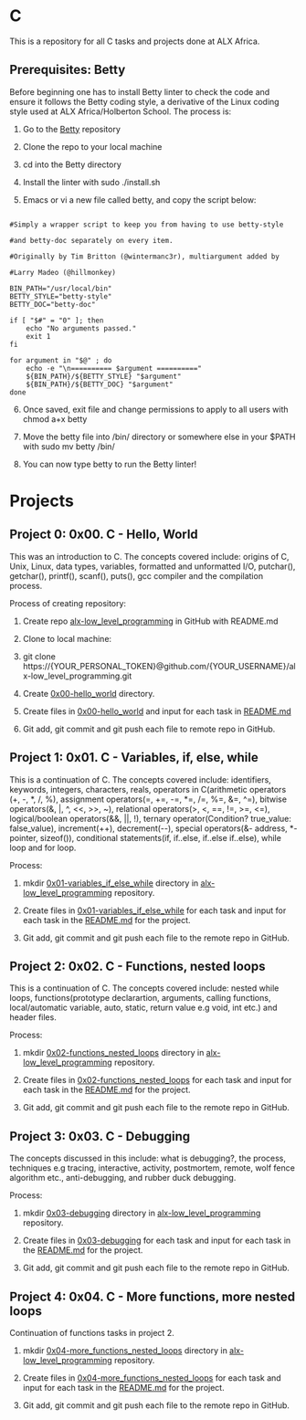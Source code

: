# C
This is a repository for all C tasks and projects done at ALX Africa. 
## Prerequisites: Betty
Before beginning one has to install Betty linter to check the code and ensure it follows the Betty coding style, a derivative of the Linux coding style used at ALX Africa/Holberton School. The process is:

1. Go to the [Betty](https://github.com/alx-tools/Betty) repository

2. Clone the repo to your local machine

3. cd into the Betty directory

4. Install the linter with sudo ./install.sh

5. Emacs or vi a new file called betty, and copy the script below:


```#!/bin/bash

#Simply a wrapper script to keep you from having to use betty-style

#and betty-doc separately on every item.

#Originally by Tim Britton (@wintermanc3r), multiargument added by

#Larry Madeo (@hillmonkey)

BIN_PATH="/usr/local/bin"
BETTY_STYLE="betty-style"
BETTY_DOC="betty-doc"

if [ "$#" = "0" ]; then
    echo "No arguments passed."
    exit 1
fi

for argument in "$@" ; do
    echo -e "\n========== $argument =========="
    ${BIN_PATH}/${BETTY_STYLE} "$argument"
    ${BIN_PATH}/${BETTY_DOC} "$argument"
done
```
6. Once saved, exit file and change permissions to apply to all users with chmod a+x betty

7. Move the betty file into /bin/ directory or somewhere else in your $PATH with sudo mv betty /bin/

8. You can now type betty <filename> to run the Betty linter!

# Projects
## **Project 0: 0x00. C - Hello, World**

This was an introduction to C. The concepts covered include: origins of C, Unix, Linux, data types, variables, formatted and unformatted I/O, putchar(), getchar(), printf(), scanf(), puts(), gcc compiler and the compilation process.

Process of creating repository:

1. Create repo [alx-low_level_programming](https://github.com/Muthoni-Maryanne/alx-low_level_programming) in GitHub with README.md

2. Clone to local machine:

3. git clone https://{YOUR_PERSONAL_TOKEN}@github.com/{YOUR_USERNAME}/alx-low_level_programming.git

4. Create [0x00-hello_world](https://github.com/Muthoni-Maryanne/alx-low_level_programming/tree/master/0x00-hello_world) directory.

5. Create files in [0x00-hello_world](https://github.com/Muthoni-Maryanne/alx-low_level_programming/tree/master/0x00-hello_world) and input for each task in [README.md](https://github.com/Muthoni-Maryanne/alx-low_level_programming/blob/master/0x00-hello_world/README.md)

6. Git add, git commit and git push each file to remote repo in GitHub.

## **Project 1: 0x01. C - Variables, if, else, while**

This is a continuation of C. The concepts covered include: identifiers, keywords, integers, characters, reals, operators in C(arithmetic operators (+, -, *, /, %), assignment operators(=, +=, -=, *=, /=, %=, &=, ^=), bitwise operators(&, |, ^, <<, >>, ~), relational operators(>, <, ==, !=, >=, <=), logical/boolean operators(&&, ||, !), ternary operator(Condition? true_value: false_value), increment(++), decrement(--), special operators(&- address, *-pointer, sizeof()), conditional statements(if, if..else, if..else if..else), while loop and for loop.

Process:

1. mkdir [0x01-variables_if_else_while](https://github.com/Muthoni-Maryanne/alx-low_level_programming/tree/master/0x01-variables_if_else_while) directory in [alx-low_level_programming](https://github.com/Muthoni-Maryanne/alx-low_level_programming) repository.

2. Create files in [0x01-variables_if_else_while](https://github.com/Muthoni-Maryanne/alx-low_level_programming/tree/master/0x01-variables_if_else_while) for each task and input for each task in the [README.md](https://github.com/Muthoni-Maryanne/alx-low_level_programming/blob/master/0x01-variables_if_else_while/README.md) for the project.

3. Git add, git commit and git push each file to the remote repo in GitHub.

## **Project 2: 0x02. C - Functions, nested loops**

This is a continuation of C. The concepts covered include: nested while loops, functions(prototype declarartion, arguments, calling functions, local/automatic variable, auto, static, return value e.g void, int etc.) and header files.

Process:

1. mkdir [0x02-functions_nested_loops](https://github.com/Muthoni-Maryanne/alx-low_level_programming/tree/master/0x02-functions_nested_loops) directory in [alx-low_level_programming](https://github.com/Muthoni-Maryanne/alx-low_level_programming) repository.

2. Create files in [0x02-functions_nested_loops](https://github.com/Muthoni-Maryanne/alx-low_level_programming/tree/master/0x02-functions_nested_loops) for each task and input for each task in the [README.md](https://github.com/Muthoni-Maryanne/alx-low_level_programming/blob/master/0x02-functions_nested_loops/README.md) for the project.

3. Git add, git commit and git push each file to the remote repo in GitHub.

## **Project 3: 0x03. C - Debugging**

The concepts discussed in this include: what is debugging?, the process, techniques e.g tracing, interactive, activity, postmortem, remote, wolf fence algorithm etc., anti-debugging, and rubber duck debugging.

Process:

1. mkdir [0x03-debugging](https://github.com/Muthoni-Maryanne/alx-low_level_programming/tree/master/0x03-debugging) directory in [alx-low_level_programming](https://github.com/Muthoni-Maryanne/alx-low_level_programming) repository.

2. Create files in [0x03-debugging](https://github.com/Muthoni-Maryanne/alx-low_level_programming/tree/master/0x03-debugging) for each task and input for each task in the [README.md](https://github.com/Muthoni-Maryanne/alx-low_level_programming/blob/master/0x03-debugging/README.md) for the project.

3. Git add, git commit and git push each file to the remote repo in GitHub.

## **Project 4: 0x04. C - More functions, more nested loops**

Continuation of functions tasks in project 2.

1. mkdir [0x04-more_functions_nested_loops](https://github.com/Muthoni-Maryanne/alx-low_level_programming/tree/master/0x04-more_functions_nested_loops) directory in [alx-low_level_programming](https://github.com/Muthoni-Maryanne/alx-low_level_programming) repository.

2. Create files in  [0x04-more_functions_nested_loops](https://github.com/Muthoni-Maryanne/alx-low_level_programming/tree/master/0x04-more_functions_nested_loops) for each task and input for each task in the [README.md](https://github.com/Muthoni-Maryanne/alx-low_level_programming/blob/master/0x04-more_functions_nested_loops/README.md) for the project.

3. Git add, git commit and git push each file to the remote repo in GitHub.
